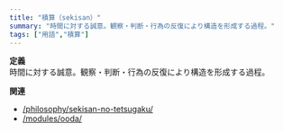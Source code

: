 ```yaml
---
title: "積算（sekisan）"
summary: "時間に対する誠意。観察・判断・行為の反復により構造を形成する過程。"
tags: ["用語","積算"]
---
```


**定義**  
時間に対する誠意。観察・判断・行為の反復により構造を形成する過程。

**関連**
- [/philosophy/sekisan-no-tetsugaku/](/philosophy/sekisan-no-tetsugaku/)
- [/modules/ooda/](/modules/ooda/)